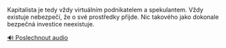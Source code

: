 
Kapitalista je tedy vždy virtuálním podnikatelem a spekulantem. Vždy existuje nebezpečí, že o své prostředky přijde. Nic takového jako dokonale bezpečná investice neexistuje.

[🔊 Poslechnout audio](/data/7-paragraphs/audio/chapter_49/para_006-Kapitalista-je-tedy-vdy-virtulnm-podnikatelem-a.mp3)

